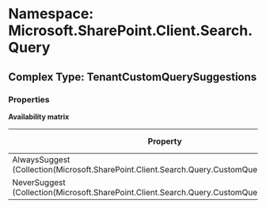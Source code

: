 # Namespace: Microsoft.SharePoint.Client.Search.Query

## Complex Type: TenantCustomQuerySuggestions

### Properties

**Availability matrix**

Property | SPO | SP 2019 | SP 2016 | SP 2013
----------|:---:|:-------:|:-------:|:-------
AlwaysSuggest (Collection(Microsoft.SharePoint.Client.Search.Query.CustomQuerySuggestions)) | ✅ | ❌ | ❌ | ❌
NeverSuggest (Collection(Microsoft.SharePoint.Client.Search.Query.CustomQuerySuggestions)) | ✅ | ❌ | ❌ | ❌
